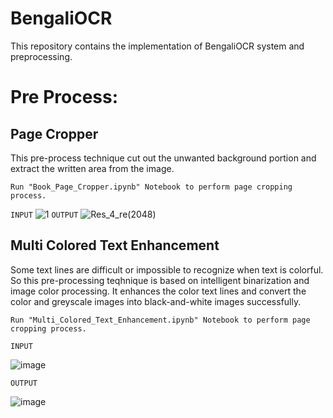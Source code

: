 # BengaliOCR 
This repository contains the implementation of BengaliOCR system and preprocessing.

# Pre Process:
  ## Page Cropper
  This pre-process technique cut out the unwanted background portion and extract the written area from the image.
  
  `Run "Book_Page_Cropper.ipynb" Notebook to perform page cropping process.`
  
`INPUT`
![1](https://user-images.githubusercontent.com/16709991/83765077-8aae2900-a69c-11ea-9fe2-66642aef345b.png)
`OUTPUT`
![Res_4_re(2048)](https://user-images.githubusercontent.com/16709991/83765081-8d108300-a69c-11ea-8d6d-3ef93edcb8f3.png)


  ## Multi Colored Text Enhancement
  Some text lines are difficult or impossible to recognize when text is colorful. 
  So this pre-processing teqhnique is based on intelligent binarization and image color processing.
  It enhances the color text lines and convert the color and greyscale images into black-and-white images successfully.
  
  `Run "Multi_Colored_Text_Enhancement.ipynb" Notebook to perform page cropping process.`
  
`INPUT`

![image](https://user-images.githubusercontent.com/16709991/83763859-014a2700-a69b-11ea-9b09-18c9b9d59164.png)

`OUTPUT`

![image](https://user-images.githubusercontent.com/16709991/83763889-0c04bc00-a69b-11ea-9a7e-8565c1df6cd2.png)
